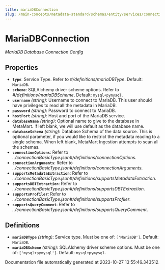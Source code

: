 ```yaml
---
title: mariaDBConnection
slug: /main-concepts/metadata-standard/schemas/entity/services/connections/database/mariadbconnection
---
```


# MariaDBConnection

*MariaDB Database Connection Config*

## Properties

- **`type`**: Service Type. Refer to *#/definitions/mariaDBType*. Default: `MariaDB`.
- **`scheme`**: SQLAlchemy driver scheme options. Refer to *#/definitions/mariaDBScheme*. Default: `mysql+pymysql`.
- **`username`** *(string)*: Username to connect to MariaDB. This user should have privileges to read all the metadata in MariaDB.
- **`password`** *(string)*: Password to connect to MariaDB.
- **`hostPort`** *(string)*: Host and port of the MariaDB service.
- **`databaseName`** *(string)*: Optional name to give to the database in MetaMart. If left blank, we will use default as the database name.
- **`databaseSchema`** *(string)*: Database Schema of the data source. This is optional parameter, if you would like to restrict the metadata reading to a single schema. When left blank, MetaMart Ingestion attempts to scan all the schemas.
- **`connectionOptions`**: Refer to *../connectionBasicType.json#/definitions/connectionOptions*.
- **`connectionArguments`**: Refer to *../connectionBasicType.json#/definitions/connectionArguments*.
- **`supportsMetadataExtraction`**: Refer to *../connectionBasicType.json#/definitions/supportsMetadataExtraction*.
- **`supportsDBTExtraction`**: Refer to *../connectionBasicType.json#/definitions/supportsDBTExtraction*.
- **`supportsProfiler`**: Refer to *../connectionBasicType.json#/definitions/supportsProfiler*.
- **`supportsQueryComment`**: Refer to *../connectionBasicType.json#/definitions/supportsQueryComment*.
## Definitions

- **`mariaDBType`** *(string)*: Service type. Must be one of: `['MariaDB']`. Default: `MariaDB`.
- **`mariaDBScheme`** *(string)*: SQLAlchemy driver scheme options. Must be one of: `['mysql+pymysql']`. Default: `mysql+pymysql`.


Documentation file automatically generated at 2023-10-27 13:55:46.343512.
